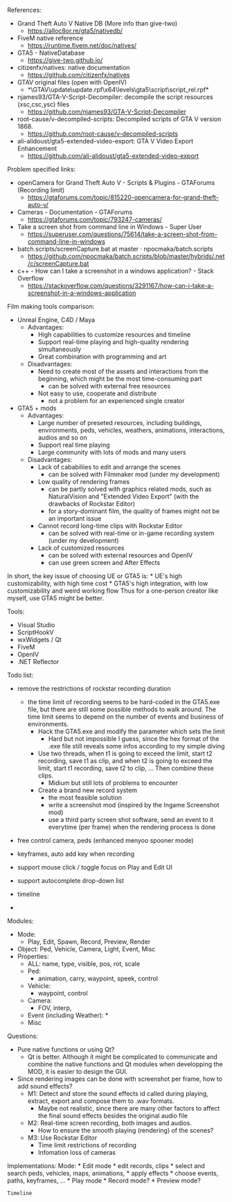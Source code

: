 References:
* Grand Theft Auto V Native DB (More info than give-two)
    * https://alloc8or.re/gta5/nativedb/
* FiveM native reference 
    * https://runtime.fivem.net/doc/natives/
* GTA5 - NativeDatabase 
    * https://give-two.github.io/
* citizenfx/natives: native documentation 
    * https://github.com/citizenfx/natives
* GTAV original files (open with OpenIV)
    * *\GTAV\update\update.rpf\x64\levels\gta5\script\script_rel.rpf\*
* njames93/GTA-V-Script-Decompiler: decompile the script resources (xsc,csc,ysc) files
    * https://github.com/njames93/GTA-V-Script-Decompiler
* root-cause/v-decompiled-scripts: Decompiled scripts of GTA V version 1868. 
    * https://github.com/root-cause/v-decompiled-scripts
* ali-alidoust/gta5-extended-video-export: GTA V Video Export Enhancement 
    * https://github.com/ali-alidoust/gta5-extended-video-export


Problem specified links:
* openCamera for Grand Theft Auto V - Scripts & Plugins - GTAForums (Recording limit)
    * https://gtaforums.com/topic/815220-opencamera-for-grand-theft-auto-v/
* Cameras - Documentation - GTAForums 
    * https://gtaforums.com/topic/793247-cameras/
* Take a screen shot from command line in Windows - Super User 
    * https://superuser.com/questions/75614/take-a-screen-shot-from-command-line-in-windows
* batch.scripts/screenCapture.bat at master · npocmaka/batch.scripts 
    * https://github.com/npocmaka/batch.scripts/blob/master/hybrids/.net/c/screenCapture.bat
* c++ - How can I take a screenshot in a windows application? - Stack Overflow 
    * https://stackoverflow.com/questions/3291167/how-can-i-take-a-screenshot-in-a-windows-application


Film making tools comparison:
* Unreal Engine, C4D / Maya
    * Advantages:
        * High capabilities to customize resources and timeline
        * Support real-time playing and high-quality rendering simultaneously
        * Great combination with programming and art
    * Disadvantages:
        * Need to create most of the assets and interactions from the beginning, which might be the most time-consuming part
            * can be solved with external free resources
        * Not easy to use, cooperate and distribute
            * not a problem for an experienced single creator
* GTA5 + mods
    * Advantages:
        * Large number of preseted resources, including buildings, environments, peds, vehicles, weathers, animations, interactions, audios and so on
        * Support real time playing
        * Large community with lots of mods and many users
    * Disadvantages:
        * Lack of cababiliies to edit and arrange the scenes
            * can be solved with Filmmaker mod (under my development)
        * Low quality of rendering frames
            * can be partly solved with graphics related mods, such as NaturalVision and "Extended Video Export" (with the drawbacks of Rockstar Editor)
            * for a story-dominant film, the quality of frames might not be an important issue
        * Cannot record long-time clips with Rockstar Editor
            * can be solved with real-time or in-game recording system (under my development)
        * Lack of customized resources
            * can be solved with external resources and OpenIV
            * can use green screen and After Effects

In short, the key issue of choosing UE or GTA5 is:
    * UE's high customizability, with high time cost
    * GTA5's high integration, with low customizability and weird working flow
Thus for a one-person creator like myself, use GTA5 might be better.

Tools:
* Visual Studio
* ScriptHookV
* wxWidgets / Qt
* FiveM
* OpenIV
* .NET Reflector


Todo list:
* remove the restrictions of rockstar recording duration
    * the time limit of recording seems to be hard-coded in the GTA5.exe file, but there are still some possible methods to walk around. The time limit seems to depend on the number of events and business of environments.
        * Hack the GTA5.exe and modify the parameter which sets the limit
            * Hard but not impossible I guess, since the hex format of the .exe file still reveals some infos according to my simple diving
        * Use two threads, when t1 is going to exceed the limit, start t2 recording, save t1 as clip, and when t2 is going to exceed the limit, start t1 recording, save t2 to clip, ... Then combine these clips.
            * Midium but still lots of problems to encounter
        * Create a brand new record system
            * the most feasible solution
            * write a screenshot mod (inspired by the Ingame Screenshot mod)
            * use a third party screen shot software, send an event to it everytime (per frame) when the rendering process is done

* free control camera, peds (enhanced menyoo spooner mode)
* keyframes, auto add key when recording
* support mouse click / toggle focus on Play and Edit UI
* support autocomplete drop-down list
* timeline
* 


Modules:
* Mode:
    * Play, Edit, Spawn, Record, Preview, Render
* Object:
    Ped, Vehicle, Camera, Light, Event, Misc
* Properties:
    * ALL: name, type, visible, pos, rot, scale
    * Ped:
        * animation, carry, waypoint, speek, control
    * Vehicle:
        * waypoint, control
    * Camera:
        * FOV, interp, 
    * Event (including Weather):
        * 
    * Misc

Questions:
* Pure native functions or using Qt?
    * Qt is better. Although it might be complicated to communicate and combine the native functions and Qt modules when developping the MOD, it is easier to design the GUI.
* Since rendering images can be done with screenshot per frame, how to add sound effects?
    * M1: Detect and store the sound effects id called during playing, extract, export and compose them to .wav formats.
        * Maybe not realistic, since there are many other factors to affect the final sound effects besides the original audio file
    * M2: Real-time screen recording, both images and audios.
        * How to ensure the smooth playing (rendering) of the scenes?
    * M3: Use Rockstar Editor 
        * Time limit restrictions of recording
        * Infomation loss of cameras

Implementations:
    Mode:
    * Edit mode
        * edit records, clips
        * select and search peds, vehicles, maps, animations, 
        * apply effects
        * choose events, paths, keyframes, ...
    * Play mode
    * Record mode?
    * Preview mode?

    Timeline


